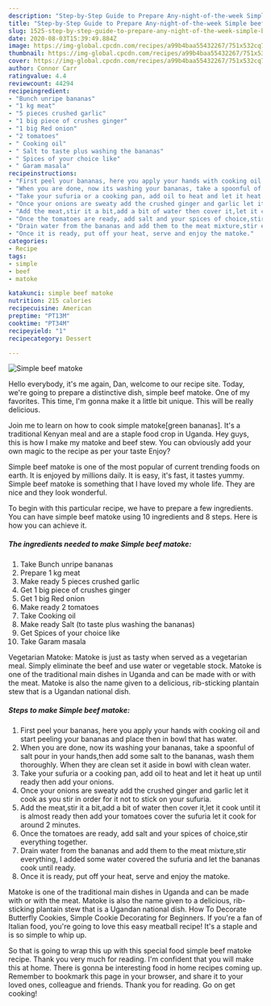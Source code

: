 ```yaml
---
description: "Step-by-Step Guide to Prepare Any-night-of-the-week Simple beef matoke"
title: "Step-by-Step Guide to Prepare Any-night-of-the-week Simple beef matoke"
slug: 1525-step-by-step-guide-to-prepare-any-night-of-the-week-simple-beef-matoke
date: 2020-08-03T15:39:49.884Z
image: https://img-global.cpcdn.com/recipes/a99b4baa55432267/751x532cq70/simple-beef-matoke-recipe-main-photo.jpg
thumbnail: https://img-global.cpcdn.com/recipes/a99b4baa55432267/751x532cq70/simple-beef-matoke-recipe-main-photo.jpg
cover: https://img-global.cpcdn.com/recipes/a99b4baa55432267/751x532cq70/simple-beef-matoke-recipe-main-photo.jpg
author: Connor Carr
ratingvalue: 4.4
reviewcount: 44294
recipeingredient:
- "Bunch unripe bananas"
- "1 kg meat"
- "5 pieces crushed garlic"
- "1 big piece of crushes ginger"
- "1 big Red onion"
- "2 tomatoes"
- " Cooking oil"
- " Salt to taste plus washing the bananas"
- " Spices of your choice like"
- " Garam masala"
recipeinstructions:
- "First peel your bananas, here you apply your hands with cooking oil and start peeling your bananas and place then in bowl that has water."
- "When you are done, now its washing your bananas, take a spoonful of salt pour in your hands,then add some salt to the bananas, wash them thoroughly. When they are clean set it aside in bowl with clean water."
- "Take your sufuria or a cooking pan, add oil to heat and let it heat up until ready then add your onions."
- "Once your onions are sweaty add the crushed ginger and garlic let it cook as you stir in order for it not to stick on your sufuria."
- "Add the meat,stir it a bit,add a bit of water then cover it,let it cook until it is almost ready then add your tomatoes cover the sufuria let it cook for around 2 minutes."
- "Once the tomatoes are ready, add salt and your spices of choice,stir everything together."
- "Drain water from the bananas and add them to the meat mixture,stir everything, I added some water covered the sufuria and let the bananas cook until ready."
- "Once it is ready, put off your heat, serve and enjoy the matoke."
categories:
- Recipe
tags:
- simple
- beef
- matoke

katakunci: simple beef matoke 
nutrition: 215 calories
recipecuisine: American
preptime: "PT13M"
cooktime: "PT34M"
recipeyield: "1"
recipecategory: Dessert

---
```



![Simple beef matoke](https://img-global.cpcdn.com/recipes/a99b4baa55432267/751x532cq70/simple-beef-matoke-recipe-main-photo.jpg)

Hello everybody, it's me again, Dan, welcome to our recipe site. Today, we're going to prepare a distinctive dish, simple beef matoke. One of my favorites. This time, I'm gonna make it a little bit unique. This will be really delicious.

Join me to learn on how to cook simple matoke[green bananas]. It&#39;s a traditional Kenyan meal and are a staple food crop in Uganda. Hey guys, this is how I make my matoke and beef stew. You can obviously add your own magic to the recipe as per your taste Enjoy?

Simple beef matoke is one of the most popular of current trending foods on earth. It is enjoyed by millions daily. It is easy, it's fast, it tastes yummy. Simple beef matoke is something that I have loved my whole life. They are nice and they look wonderful.


To begin with this particular recipe, we have to prepare a few ingredients. You can have simple beef matoke using 10 ingredients and 8 steps. Here is how you can achieve it.

<!--inarticleads1-->

##### The ingredients needed to make Simple beef matoke:

1. Take Bunch unripe bananas
1. Prepare 1 kg meat
1. Make ready 5 pieces crushed garlic
1. Get 1 big piece of crushes ginger
1. Get 1 big Red onion
1. Make ready 2 tomatoes
1. Take  Cooking oil
1. Make ready  Salt (to taste plus washing the bananas)
1. Get  Spices of your choice like
1. Take  Garam masala


Vegetarian Matoke: Matoke is just as tasty when served as a vegetarian meal. Simply eliminate the beef and use water or vegetable stock. Matoke is one of the traditional main dishes in Uganda and can be made with or with the meat. Matoke is also the name given to a delicious, rib-sticking plantain stew that is a Ugandan national dish. 

<!--inarticleads2-->

##### Steps to make Simple beef matoke:

1. First peel your bananas, here you apply your hands with cooking oil and start peeling your bananas and place then in bowl that has water.
1. When you are done, now its washing your bananas, take a spoonful of salt pour in your hands,then add some salt to the bananas, wash them thoroughly. When they are clean set it aside in bowl with clean water.
1. Take your sufuria or a cooking pan, add oil to heat and let it heat up until ready then add your onions.
1. Once your onions are sweaty add the crushed ginger and garlic let it cook as you stir in order for it not to stick on your sufuria.
1. Add the meat,stir it a bit,add a bit of water then cover it,let it cook until it is almost ready then add your tomatoes cover the sufuria let it cook for around 2 minutes.
1. Once the tomatoes are ready, add salt and your spices of choice,stir everything together.
1. Drain water from the bananas and add them to the meat mixture,stir everything, I added some water covered the sufuria and let the bananas cook until ready.
1. Once it is ready, put off your heat, serve and enjoy the matoke.


Matoke is one of the traditional main dishes in Uganda and can be made with or with the meat. Matoke is also the name given to a delicious, rib-sticking plantain stew that is a Ugandan national dish. How To Decorate Butterfly Cookies, Simple Cookie Decorating for Beginners. If you&#39;re a fan of Italian food, you&#39;re going to love this easy meatball recipe! It&#39;s a staple and is so simple to whip up. 

So that is going to wrap this up with this special food simple beef matoke recipe. Thank you very much for reading. I'm confident that you will make this at home. There is gonna be interesting food in home recipes coming up. Remember to bookmark this page in your browser, and share it to your loved ones, colleague and friends. Thank you for reading. Go on get cooking!
